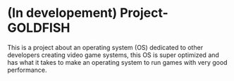 # (In developement) Project-GOLDFISH
This is a project about an operating system (OS) dedicated to other developers creating video game systems, this OS is super optimized and has what it takes to make an operating system to run games with very good performance.
